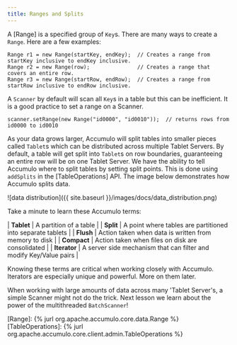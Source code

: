 ```yaml
---
title: Ranges and Splits
---
```


A [Range] is a specified group of `Key`s. There are many ways to create a `Range`.  Here are a few examples:

```commandline
Range r1 = new Range(startKey, endKey);  // Creates a range from startKey inclusive to endKey inclusive.
Range r2 = new Range(row);               // Creates a range that covers an entire row.
Range r3 = new Range(startRow, endRow);  // Creates a range from startRow inclusive to endRow inclusive.
```

A `Scanner` by default will scan all `Key`s in a table but this can be inefficient. It is a good practice to
set a range on a Scanner.

```commandline
scanner.setRange(new Range("id0000", "id0010"));  // returns rows from id0000 to id0010
```

As your data grows larger, Accumulo will split tables into smaller pieces called `Tablet`s which can
be distributed across multiple Tablet Servers. By default, a table will get split into `Tablet`s on
row boundaries, guaranteeing an entire row will be on one Tablet Server.  We have the ability to
tell Accumulo where to split tables by setting split points. This is done using `addSplits` in the 
[TableOperations] API.  The image below demonstrates how Accumulo splits data.

![data distribution]({{ site.baseurl }}/images/docs/data_distribution.png)

Take a minute to learn these Accumulo terms:
<br/>

| **Tablet** | A partition of a table |
| **Split** | A point where tables are partitioned into separate tablets |
| **Flush** | Action taken when data is written from memory to disk |
| **Compact** | Action taken when files on disk are consolidated |
| **Iterator** | A server side mechanism that can filter and modify Key/Value pairs |

Knowing these terms are critical when working closely with Accumulo.  Iterators are especially unique 
and powerful.  More on them later.

When working with large amounts of data across many 'Tablet Server's, a simple Scanner might not do the trick. 
Next lesson we learn about the power of the multithreaded `BatchScanner`!

[Range]: {% jurl org.apache.accumulo.core.data.Range %}
[TableOperations]: {% jurl org.apache.accumulo.core.client.admin.TableOperations %}
